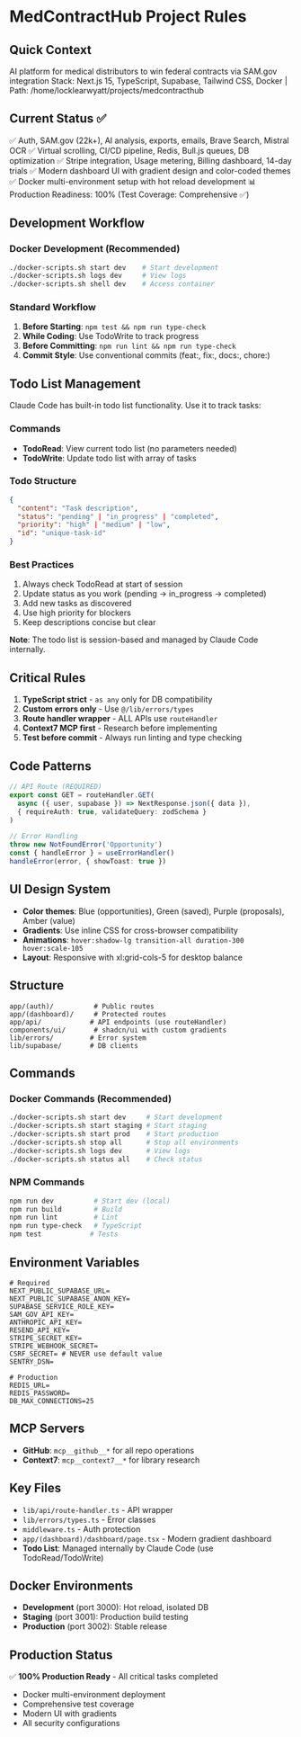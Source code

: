 # MedContractHub Project Rules

## Quick Context
AI platform for medical distributors to win federal contracts via SAM.gov integration
Stack: Next.js 15, TypeScript, Supabase, Tailwind CSS, Docker | Path: /home/locklearwyatt/projects/medcontracthub

## Current Status ✅
✅ Auth, SAM.gov (22k+), AI analysis, exports, emails, Brave Search, Mistral OCR
✅ Virtual scrolling, CI/CD pipeline, Redis, Bull.js queues, DB optimization
✅ Stripe integration, Usage metering, Billing dashboard, 14-day trials
✅ Modern dashboard UI with gradient design and color-coded themes
✅ Docker multi-environment setup with hot reload development
📊 Production Readiness: 100% (Test Coverage: Comprehensive ✅)

## Development Workflow

### Docker Development (Recommended)
```bash
./docker-scripts.sh start dev    # Start development
./docker-scripts.sh logs dev     # View logs
./docker-scripts.sh shell dev    # Access container
```

### Standard Workflow
1. **Before Starting**: `npm test && npm run type-check`
2. **While Coding**: Use TodoWrite to track progress
3. **Before Committing**: `npm run lint && npm run type-check`
4. **Commit Style**: Use conventional commits (feat:, fix:, docs:, chore:)

## Todo List Management

Claude Code has built-in todo list functionality. Use it to track tasks:

### Commands
- **TodoRead**: View current todo list (no parameters needed)
- **TodoWrite**: Update todo list with array of tasks

### Todo Structure
```json
{
  "content": "Task description",
  "status": "pending" | "in_progress" | "completed",
  "priority": "high" | "medium" | "low",
  "id": "unique-task-id"
}
```

### Best Practices
1. Always check TodoRead at start of session
2. Update status as you work (pending → in_progress → completed)
3. Add new tasks as discovered
4. Use high priority for blockers
5. Keep descriptions concise but clear

**Note**: The todo list is session-based and managed by Claude Code internally.

## Critical Rules
1. **TypeScript strict** - `as any` only for DB compatibility
2. **Custom errors only** - Use `@/lib/errors/types`
3. **Route handler wrapper** - ALL APIs use `routeHandler`
4. **Context7 MCP first** - Research before implementing
5. **Test before commit** - Always run linting and type checking

## Code Patterns
```typescript
// API Route (REQUIRED)
export const GET = routeHandler.GET(
  async ({ user, supabase }) => NextResponse.json({ data }),
  { requireAuth: true, validateQuery: zodSchema }
)

// Error Handling
throw new NotFoundError('Opportunity')
const { handleError } = useErrorHandler()
handleError(error, { showToast: true })
```

## UI Design System
- **Color themes**: Blue (opportunities), Green (saved), Purple (proposals), Amber (value)
- **Gradients**: Use inline CSS for cross-browser compatibility
- **Animations**: `hover:shadow-lg transition-all duration-300 hover:scale-105`
- **Layout**: Responsive with xl:grid-cols-5 for desktop balance

## Structure
```
app/(auth)/          # Public routes
app/(dashboard)/     # Protected routes  
app/api/            # API endpoints (use routeHandler)
components/ui/       # shadcn/ui with custom gradients
lib/errors/         # Error system
lib/supabase/       # DB clients
```

## Commands

### Docker Commands (Recommended)
```bash
./docker-scripts.sh start dev     # Start development
./docker-scripts.sh start staging # Start staging  
./docker-scripts.sh start prod    # Start production
./docker-scripts.sh stop all      # Stop all environments
./docker-scripts.sh logs dev      # View logs
./docker-scripts.sh status all    # Check status
```

### NPM Commands
```bash
npm run dev          # Start dev (local)
npm run build        # Build
npm run lint         # Lint
npm run type-check   # TypeScript
npm test            # Tests
```

## Environment Variables
```env
# Required
NEXT_PUBLIC_SUPABASE_URL=
NEXT_PUBLIC_SUPABASE_ANON_KEY=
SUPABASE_SERVICE_ROLE_KEY=
SAM_GOV_API_KEY=
ANTHROPIC_API_KEY=
RESEND_API_KEY=
STRIPE_SECRET_KEY=
STRIPE_WEBHOOK_SECRET=
CSRF_SECRET= # NEVER use default value
SENTRY_DSN=

# Production
REDIS_URL=
REDIS_PASSWORD=
DB_MAX_CONNECTIONS=25
```

## MCP Servers
- **GitHub**: `mcp__github__*` for all repo operations
- **Context7**: `mcp__context7__*` for library research

## Key Files
- `lib/api/route-handler.ts` - API wrapper
- `lib/errors/types.ts` - Error classes
- `middleware.ts` - Auth protection
- `app/(dashboard)/dashboard/page.tsx` - Modern gradient dashboard
- **Todo List**: Managed internally by Claude Code (use TodoRead/TodoWrite)

## Docker Environments
- **Development** (port 3000): Hot reload, isolated DB
- **Staging** (port 3001): Production build testing
- **Production** (port 3002): Stable release

## Production Status
✅ **100% Production Ready** - All critical tasks completed
- Docker multi-environment deployment
- Comprehensive test coverage
- Modern UI with gradients
- All security configurations